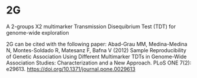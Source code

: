 # 2G
A 2-groups Χ2 multimarker Transmission Disequibrium Test (TDT) for genome-wide exploration


2G can be cited with the following paper: 
Abad-Grau MM, Medina-Medina N, Montes-Soldado R, Matesanz F, Bafna V (2012) Sample Reproducibility of Genetic Association Using Different Multimarker TDTs in Genome-Wide Association Studies: Characterization and a New Approach. PLoS ONE 7(2): e29613. https://doi.org/10.1371/journal.pone.0029613
